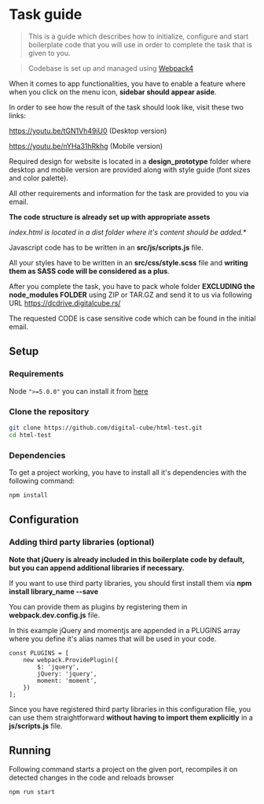 # Task guide
> This is a guide which describes how to initialize, configure and start boilerplate code that you will use in order to complete the task that is given to you.

> Codebase is set up and managed using [Webpack4](https://webpack.js.org/)

When it comes to app functionalities, you have to enable a feature where when you click on the menu icon, __sidebar should appear aside__.

In order to see how the result of the task should look like, visit these two links:

https://youtu.be/tGN1Vh49iU0 (Desktop version)

https://youtu.be/nYHa31hRkhg (Mobile version)

Required design for website is located in a __design_prototype__ folder where desktop and mobile version are provided along with style guide (font sizes and color palette).

All other requirements and information for the task are provided to you via email.

**The code structure is already set up with appropriate assets**

**index.html* is located in a *dist* folder where it's content should be added.**

Javascript code has to be written in an **src/js/scripts.js** file.

All your styles have to be written in an **src/css/style.scss** file and __writing them as SASS code will be considered as a plus__.

After you complete the task, you have to pack whole folder __EXCLUDING the node_modules FOLDER__ using ZIP or TAR.GZ and send it to us via following URL https://dcdrive.digitalcube.rs/ 

The requested CODE is case sensitive code which can be found in the initial email.

## Setup

### Requirements

Node `">=5.0.0"` you can install it from [here](http://nodejs.org/)


### Clone the repository

```bash
git clone https://github.com/digital-cube/html-test.git
cd html-test
```

### Dependencies

To get a project working, you have to install all it's dependencies with the following command:

```bash
npm install
```

## Configuration

### Adding third party libraries (optional)


__Note that jQuery is already included in this boilerplate code by default, but you can append additional libraries if necessary.__


If you want to use third party libraries, you should first install them via **npm install library_name --save**

You can provide them as plugins by registering them in __webpack.dev.config.js__ file.

In this example jQuery and momentjs are appended in a PLUGINS array where you define it's alias names that will be used in your code.


```
const PLUGINS = [
    new webpack.ProvidePlugin({
        $: 'jquery',
        jQuery: 'jquery',
        moment: 'moment',
    })
];
```


Since you have registered third party libraries in this configuration file, you can use them straightforward **without having to import them explicitly** in a __js/scripts.js__ file.



## Running

Following command starts a project on the given port, recompiles it on detected changes in the code and reloads browser

```bash
npm run start
```

